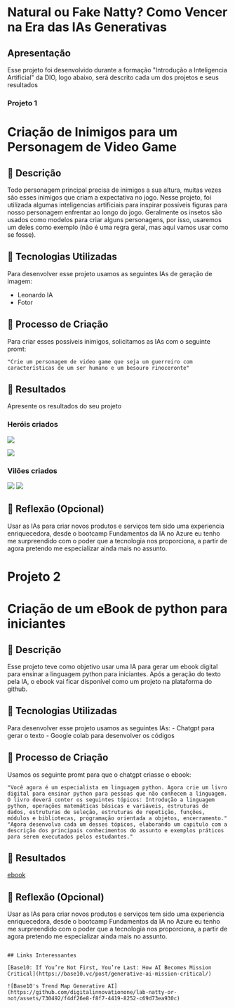 # Natural ou Fake Natty? Como Vencer na Era das IAs Generativas

##  Apresentação

Esse projeto foi desenvolvido durante a formação "Introdução a Inteligencia Artificial" da DIO, logo abaixo, será descrito cada um dos projetos e seus resultados

### Projeto 1


# Criação de Inimigos para um Personagem de Video Game

## 📒 Descrição

Todo personagem principal precisa de inimigos a sua altura, muitas vezes são esses inimigos que criam a expectativa no jogo.
Nesse projeto, foi utilizada algumas inteligencias artificiais para inspirar possíveis figuras para nosso personagem enfrentar ao longo do jogo.
Geralmente os insetos são usados como modelos para criar alguns personagens, por isso, usaremos um deles como exemplo (não é uma regra geral, mas aqui vamos usar como se fosse).

## 🤖 Tecnologias Utilizadas

Para desenvolver esse projeto usamos as seguintes IAs de geração de imagem:

- Leonardo IA
- Fotor

## 🧐 Processo de Criação

Para criar esses possíveis inimigos, solicitamos as IAs com o seguinte promt:

    "Crie um personagem de video game que seja um guerreiro com características de um ser humano e um besouro rinoceronte"


## 🚀 Resultados
Apresente os resultados do seu projeto

### Heróis criados

![](https://github.com/Victor-Ribeiro-Acosta/lab-natty-or-not/blob/feat/community/VictorAcosta/Projetos/Imagens/Default_create_an_image_of_a_warrior_with_features_of_a_human_0.jpg)

![](https://github.com/Victor-Ribeiro-Acosta/lab-natty-or-not/blob/feat/community/VictorAcosta/Projetos/Imagens/Default_create_an_image_of_a_warrior_with_features_of_a_human_1.jpg)

### Vilões criados

![](https://github.com/Victor-Ribeiro-Acosta/lab-natty-or-not/blob/feat/community/VictorAcosta/Projetos/Imagens/Default_create_an_image_of_a_warrior_with_human_features_and_a_0.jpg)
![](https://github.com/Victor-Ribeiro-Acosta/lab-natty-or-not/blob/feat/community/VictorAcosta/Projetos/Imagens/fotor-ai-20240315204538.jpg)

## 💭 Reflexão (Opcional)
Usar as IAs para criar novos produtos e serviços tem sido uma experiencia enriquecedora, desde o bootcamp Fundamentos da IA no Azure eu tenho me surpreendido com o poder que a tecnologia nos proporciona, a partir de agora pretendo me especializar ainda mais no assunto.




# Projeto 2

# Criação de um eBook de python para iniciantes

## 📒 Descrição

Esse projeto teve como objetivo usar uma IA  para gerar um ebook digital para ensinar a linguagem python para iniciantes. Após a geração do texto pela IA, o ebook vai ficar disponível como um projeto na plataforma do github.

## 🤖 Tecnologias Utilizadas

Para desenvolver esse projeto usamos as seguintes IAs:
    - Chatgpt para gerar o texto
    - Google colab para desenvolver os códigos

## 🧐 Processo de Criação

Usamos os seguinte promt para que o chatgpt criasse o ebook:

    "Você agora é um especialista em linguagem python. Agora crie um livro digital para ensinar python para pessoas que não conhecem a linguagem.
    O livro deverá conter os seguintes tópicos: Introdução a linguagem python, operações matemáticas básicas e variáveis, estruturas de dados, estruturas de seleção, estruturas de repetição, funções, módulos e bibliotecas, programação orientada a objetos, encerramento."
    "Agora desenvolva cada um desses tópicos, elaborando um capitulo com a descrição dos principais conhecimentos do assunto e exemplos práticos para serem executados pelos estudantes."


## 🚀 Resultados
[ebook](https://github.com/Victor-Ribeiro-Acosta/lab-natty-or-not/blob/feat/community/VictorAcosta/Projetos/Ebook/Capa.md#python-para-iniciantes-tudo-que-voc%C3%AA-precisa-saber-para-dar-seus-primeiros-passos)

## 💭 Reflexão (Opcional)
Usar as IAs para criar novos produtos e serviços tem sido uma experiencia enriquecedora, desde o bootcamp Fundamentos da IA no Azure eu tenho me surpreendido com o poder que a tecnologia nos proporciona, a partir de agora pretendo me especializar ainda mais no assunto.
```

## Links Interessantes

[Base10: If You’re Not First, You’re Last: How AI Becomes Mission Critical](https://base10.vc/post/generative-ai-mission-critical/)

![Base10's Trend Map Generative AI](https://github.com/digitalinnovationone/lab-natty-or-not/assets/730492/f4df26e8-f8f7-4419-8252-c69d73ea930c)
